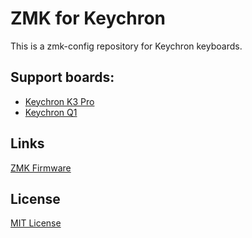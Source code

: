 ZMK for Keychron
================

This is a zmk-config repository for Keychron keyboards.

## Support boards:

* [Keychron K3 Pro](config/boards/arm/keychron_k3_pro)
* [Keychron Q1](config/boards/arm/keychron_q1)

## Links

[ZMK Firmware](https://zmk.dev/)

## License

[MIT License](LICENSE)
